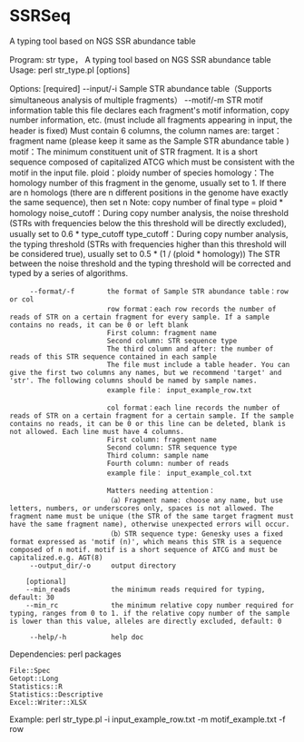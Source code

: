 # SSRSeq
A typing tool based on NGS SSR abundance table


Program: str type， A typing tool based on NGS SSR abundance table
Usage:   perl str_type.pl [options]
 
Options:
        [required]
         --input/-i         Sample STR abundance table（Supports simultaneous analysis of multiple fragments）
         --motif/-m         STR motif information table
                            this file declares each fragment's motif information, copy number information, etc. (must include all fragments appearing in input, the header is fixed)
                            Must contain 6 columns, the column names are:
                            target：fragment name (please keep it same as the Sample STR abundance table )
                            motif：The minimum constituent unit of STR fragment. It is a short sequence composed of capitalized ATCG which must be consistent with the motif in the input file.
                            ploid：ploidy number of species
                            homology：The homology number of this fragment in the genome, usually set to 1. If there are n homologs (there are n different positions in the genome have exactly the same sequence), then set n
                                    Note: copy number of final type = ploid * homology
                            noise_cutoff：During copy number analysis, the noise threshold (STRs with frequencies below the this threshold will be directly excluded), usually set to 0.6 * type_cutoff
                            type_cutoff：During copy number analysis, the typing threshold (STRs with frequencies higher than this threshold will be considered true), usually set to 0.5 * (1 / (ploid * homology))
                                        The STR between the noise threshold and the typing threshold will be corrected and typed by a series of algorithms.

         --format/-f        the format of Sample STR abundance table：row or col
                            row format：each row records the number of reads of STR on a certain fragment for every sample. If a sample contains no reads, it can be 0 or left blank
                            First column: fragment name
                            Second column: STR sequence type
                            The third column and after: the number of reads of this STR sequence contained in each sample
                            The file must include a table header. You can give the first two columns any names, but we recommend 'target' and 'str'. The following columns should be named by sample names.
                            example file： input_example_row.txt

                            col format：each line records the number of reads of STR on a certain fragment for a certain sample. If the sample contains no reads, it can be 0 or this line can be deleted, blank is not allowed. Each line must have 4 columns.
                            First column: fragment name
                            Second column: STR sequence type
                            Third column: sample name
                            Fourth column: number of reads
                            example file： input_example_col.txt

                            Matters needing attention：
                            （a）Fragment name: choose any name, but use letters, numbers, or underscores only, spaces is not allowed. The fragment name must be unique (the STR of the same target fragment must have the same fragment name), otherwise unexpected errors will occur.
                            （b）STR sequence type: Genesky uses a fixed format expressed as 'motif (n)', which means this STR is a sequence composed of n motif. motif is a short sequence of ATCG and must be capitalized.e.g. AGT(8)
         --output_dir/-o     output directory

        [optional]
        --min_reads          the minimum reads required for typing, default: 30
        --min_rc             the minimum relative copy number required for typing, ranges from 0 to 1. if the relative copy number of the sample is lower than this value, alleles are directly excluded, default: 0

         --help/-h           help doc
    

Dependencies:
    perl packages

    File::Spec
    Getopt::Long
    Statistics::R
    Statistics::Descriptive
    Excel::Writer::XLSX

Example:
perl str_type.pl -i input_example_row.txt -m motif_example.txt -f row

